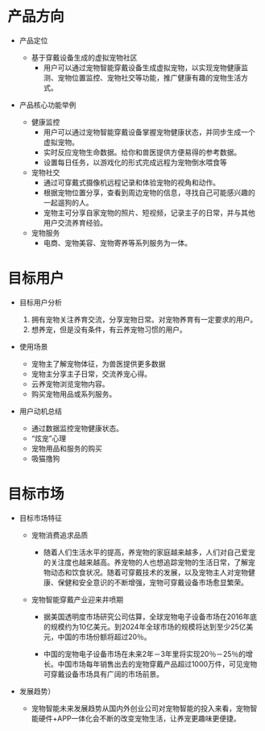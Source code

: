 # 产品方向
* 产品定位
    * 基于穿戴设备生成的虚拟宠物社区
        * 用户可以通过宠物智能穿戴设备生成虚拟宠物，以实现宠物健康监测、宠物位置监控、宠物社交等功能，推广健康有趣的宠物生活方式。



* 产品核心功能举例
    * 健康监控
        * 用户可以通过宠物智能穿戴设备掌握宠物健康状态，并同步生成一个虚拟宠物。
        * 实时反应宠物生命数据。给你和兽医提供方便易得的参考数据。
        * 设置每日任务，以游戏化的形式完成远程为宠物倒水喂食等
    * 宠物社交
        * 通过可穿戴式摄像机远程记录和体验宠物的视角和动作。
        * 根据宠物位置分享，查看到周边宠物的信息，寻找自己可能感兴趣的一起遛狗的人。
        * 宠物主可分享自家宠物的照片、短视频，记录主子的日常，并与其他用户交流养育经验。
    * 宠物服务
        * 电商、宠物美容、宠物寄养等系列服务为一体。

    

# 目标用户
* 目标用户分析
    1. 拥有宠物关注养育交流，分享宠物日常。对宠物养育有一定要求的用户。
    2. 想养宠，但是没有条件，有云养宠物习惯的用户。

* 使用场景
    * 宠物主了解宠物体征，为兽医提供更多数据
    * 宠物主分享主子日常，交流养宠心得。
    * 云养宠物浏览宠物内容。
    * 购买宠物用品或系列服务。

* 用户动机总结
    * 通过数据监控宠物健康状态。
    * “炫宠”心理
    * 宠物用品和服务的购买
    * 吸猫撸狗

# 目标市场
* 目标市场特征
    * 宠物消费追求品质
        * 随着人们生活水平的提高，养宠物的家庭越来越多，人们对自己爱宠的关注度也越来越高。养宠物的人也想追踪宠物的生活日常，了解宠物动态和饮食状况。随着可穿戴技术的发展，以及宠物主人对宠物健康、保健和安全意识的不断增强，宠物可穿戴设备市场愈显繁荣。
     
    * 宠物智能穿戴产业迎来井喷期
        * 据美国透明度市场研究公司估算，全球宠物电子设备市场在2016年底的规模约为10亿美元。到2024年全球市场的规模将达到至少25亿美元，中国的市场份额将超过20％。

        * 中国的宠物电子设备市场在未来2年－3年里将实现20％－25％的增长。中国市场每年销售出去的宠物穿戴产品超过1000万件，可见宠物可穿戴设备市场具有广阔的市场前景。
        
* 发展趋势）
  * 宠物智能未来发展趋势从国内外创业公司对宠物智能的投入来看，宠物智能硬件+APP一体化会不断的改变宠物生活，让养宠更趣味更便捷。

